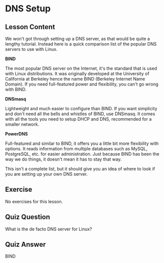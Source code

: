 # DNS Setup

## Lesson Content

We won't got through setting up a DNS server, as that would be quite a lengthy tutorial. Instead here is a quick comparison list of the popular DNS servers to use with Linux.

<b>BIND</b>

The most popular DNS server on the Internet, it's the standard that is used with Linux distributions. It was originally developed at the University of California at Berkeley hence the name BIND (Berkeley Internet Name Domain). If you need full-featured power and flexibility, you can't go wrong with BIND.

<b>DNSmasq</b>

Lightweight and much easier to configure than BIND. If you want simplicity and don't need all the bells and whistles of BIND, use DNSmasq. It comes with all the tools you need to setup DHCP and DNS, recommended for a smaller network.

<b>PowerDNS</b>

Full-featured and similar to BIND, it offers you a little bit more flexibility with options. It reads information from multiple databases such as MySQL, PostgreSQL, etc. for easier administration. Just because BIND has been the way we do things, it doesn't mean it has to stay that way.

This isn't a complete list, but it should give you an idea of where to look if you are setting up your own DNS server. 

## Exercise

No exercises for this lesson.

## Quiz Question

What is the de facto DNS server for Linux?

## Quiz Answer

BIND

